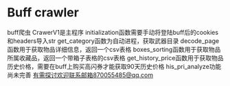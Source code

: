 # Buff crawler
  buff爬虫
  CrawerV1是主程序
  initialization函数需要手动将登陆buff后的cookies和headers导入str
  get_category函数为自动进程，获取武器目录
  decode_page函数用于获取物品详细信息，返回一个csv表格
  boxes_sorting函数用于获取物品所属收藏品，返回一个带箱子表格的csv表格
  get_history_price函数用于获取物品历史价格，需要在buff上购买高闪券才能获取90天历史价格
  his_pri_analyze功能尚未完善
  有需探讨欢迎联系邮箱870055485@qq.com
